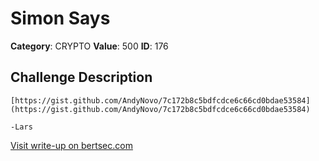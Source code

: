 # Simon Says
**Category**: CRYPTO
**Value**: 500
**ID**: 176

## Challenge Description
```
[https://gist.github.com/AndyNovo/7c172b8c5bdfcdce6c66cd0bdae53584](https://gist.github.com/AndyNovo/7c172b8c5bdfcdce6c66cd0bdae53584)

-Lars
```

[Visit write-up on bertsec.com](https://bertsec.com/simon-says)
